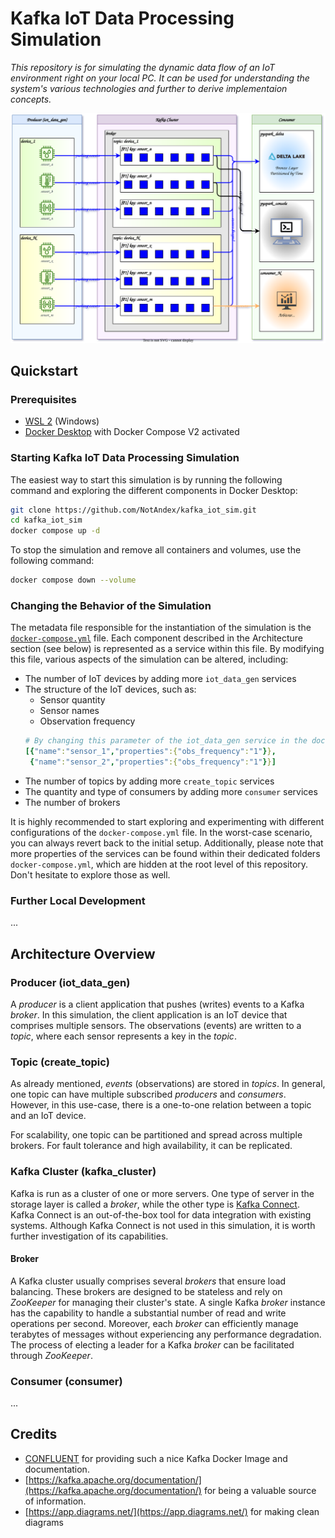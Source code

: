 # Kafka IoT Data Processing Simulation
*This repository is for simulating the dynamic data flow of an IoT environment right on your local PC. It can be used for understanding the system's various technologies and further to derive implementaion concepts.*
<p align="center"><img src="docs/images/architecture.svg" alt="Example Image" width="800"></p>

## Quickstart
### Prerequisites
* [WSL 2](https://learn.microsoft.com/en-us/windows/wsl/install) (Windows)
* [Docker Desktop](https://www.docker.com/get-started/) with Docker Compose V2 activated

### Starting Kafka IoT Data Processing Simulation
The easiest way to start this simulation is by running the following command and exploring the different components in Docker Desktop:
```Bash
git clone https://github.com/NotAndex/kafka_iot_sim.git
cd kafka_iot_sim
docker compose up -d
```
To stop the simulation and remove all containers and volumes, use the following command:
```Bash
docker compose down --volume 
```

### Changing the Behavior of the Simulation

The metadata file responsible for the instantiation of the simulation is the [`docker-compose.yml`](docker-compose.yml) file. Each component described in the Architecture section (see below) is represented as a service within this file. By modifying this file, various aspects of the simulation can be altered, including:

* The number of IoT devices by adding more `iot_data_gen` services
* The structure of the IoT devices, such as:
  * Sensor quantity
  * Sensor names
  * Observation frequency  
  ```yml
  # By changing this parameter of the iot_data_gen service in the docker-compose.yml
  [{"name":"sensor_1","properties":{"obs_frequency":"1"}},
   {"name":"sensor_2","properties":{"obs_frequency":"1"}}]
  ```
* The number of topics by adding more `create_topic` services
* The quantity and type of consumers by adding more `consumer` services
* The number of brokers

It is highly recommended to start exploring and experimenting with different configurations of the `docker-compose.yml` file. In the worst-case scenario, you can always revert back to the initial setup. Additionally, please note that more properties of the services can be found within their dedicated folders `docker-compose.yml`, which are hidden at the root level of this repository. Don't hesitate to explore those as well.

### Further Local Development
...

## Architecture Overview
### Producer (iot_data_gen)
A *producer* is a client application that pushes (writes) events to a Kafka *broker*. In this simulation, the client application is an IoT device that comprises multiple sensors. The observations (events) are written to a *topic*, where each sensor represents a key in the *topic*.

### Topic (create_topic)
As already mentioned, *events* (observations) are stored in *topics*. In general, one topic can have multiple subscribed *producers* and *consumers*. However, in this use-case, there is a one-to-one relation between a topic and an IoT device.

For scalability, one topic can be partitioned and spread across multiple brokers. For fault tolerance and high availability, it can be replicated.

### Kafka Cluster (kafka_cluster)
Kafka is run as a cluster of one or more servers. One type of server in the storage layer is called a *broker*, while the other type is [Kafka Connect](https://kafka.apache.org/documentation/#connect). Kafka Connect is an out-of-the-box tool for data integration with existing systems. Although Kafka Connect is not used in this simulation, it is worth further investigation of its capabilities.

#### Broker
A Kafka cluster usually comprises several *brokers* that ensure load balancing. These brokers are designed to be stateless and rely on *ZooKeeper* for managing their cluster's state. A single Kafka *broker* instance has the capability to handle a substantial number of read and write operations per second. Moreover, each *broker* can efficiently manage terabytes of messages without experiencing any performance degradation. The process of electing a leader for a Kafka *broker* can be facilitated through *ZooKeeper*.

### Consumer (consumer)
...

## Credits
* [CONFLUENT](https://www.confluent.io/) for providing such a nice Kafka Docker Image and documentation.
* [https://kafka.apache.org/documentation/](https://kafka.apache.org/documentation/) for being a valuable source of information.
* [https://app.diagrams.net/](https://app.diagrams.net/) for making clean diagrams



